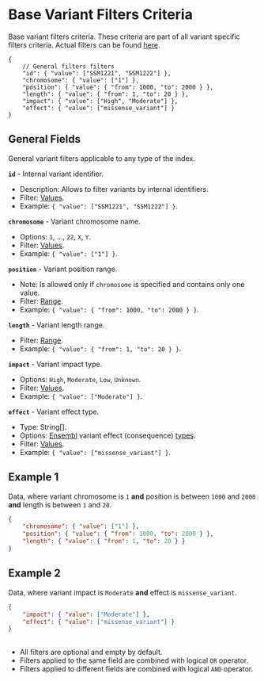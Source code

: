 # Base Variant Filters Criteria
Base variant filters criteria. These criteria are part of all variant specific filters criteria. Actual filters can be found [here](../Unite.Indices.Search/Services/Filters/Base/Variants/Criteria/VariantBaseCriteria.cs).

```jsonc
{
    // General filters filters
    "id": { "value": ["SSM1221", "SSM1222"] },
    "chromosome": { "value": ["1"] },
    "position": { "value": { "from": 1000, "to": 2000 } },
    "length": { "value": { "from": 1, "to": 20 } },
    "impact": { "value": ["High", "Moderate"] },
    "effect": { "value": ["missense_variant"] }
}
```


## General Fields
General variant filters applicable to any type of the index.

**`id`** - Internal variant identifier.
- Description: Allows to filter variants by internal identifiers.
- Filter: [Values](./search-criteria.md#values-criteria).
- Example: `{ "value": ["SSM1221", "SSM1222"] }`.

**`chromosome`** - Variant chromosome name.
- Options: `1`, ..., `22`, `X`, `Y`.
- Filter: [Values](./search-criteria.md#values-criteria).
- Example: `{ "value": ["1"] }`.

**`position`** - Variant position range.
- Note: Is allowed only if `chromosome` is specified and contains only one value.
- Filter: [Range](./search-criteria.md#range-criteria).
- Example: `{ "value": { "from": 1000, "to": 2000 } }`.

**`length`** - Variant length range.
- Filter: [Range](./search-criteria.md#range-criteria).
- Example: `{ "value": { "from": 1, "to": 20 } }`.

**`impact`** - Variant impact type.
- Options: `High`, `Moderate`, `Low`, `Unknown`.
- Filter: [Values](./search-criteria.md#values-criteria).
- Example: `{ "value": ["Moderate"] }`.

**`effect`** - Variant effect type.
- Type: String[].
- Options: [Ensembl](https://www.ensembl.org/index.html) variant effect (consequence) [types](https://www.ensembl.org/info/genome/variation/prediction/predicted_data.html).
- Filter: [Values](./search-criteria.md#values-criteria).
- Example: `{ "value": ["missense_variant"] }`.


## Example 1
Data, where variant chromosome is `1` **and** position is between `1000` and `2000` **and** length is between `1` and `20`.
```json
{
    "chromosome": { "value": ["1"] },
    "position": { "value": { "from": 1000, "to": 2000 } },
    "length": { "value": { "from": 1, "to": 20 } }
}
```

## Example 2
Data, where variant impact is `Moderate` **and** effect is `missense_variant`.
```json
{
    "impact": { "value": ["Moderate"] },
    "effect": { "value": ["missense_variant"] }
}
```


##
- All filters are optional and empty by default.
- Filters applied to the same field are combined with logical `OR` operator.
- Filters applied to different fields are combined with logical `AND` operator.
